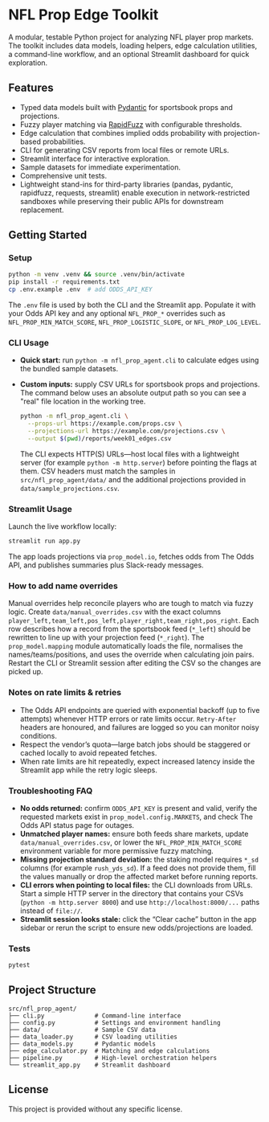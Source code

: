 # NFL Prop Edge Toolkit

A modular, testable Python project for analyzing NFL player prop markets. The toolkit includes data models, loading helpers, edge calculation utilities, a command-line workflow, and an optional Streamlit dashboard for quick exploration.

## Features

- Typed data models built with [Pydantic](https://docs.pydantic.dev/) for sportsbook props and projections.
- Fuzzy player matching via [RapidFuzz](https://github.com/maxbachmann/RapidFuzz) with configurable thresholds.
- Edge calculation that combines implied odds probability with projection-based probabilities.
- CLI for generating CSV reports from local files or remote URLs.
- Streamlit interface for interactive exploration.
- Sample datasets for immediate experimentation.
- Comprehensive unit tests.
- Lightweight stand-ins for third-party libraries (pandas, pydantic, rapidfuzz, requests, streamlit) enable execution in
  network-restricted sandboxes while preserving their public APIs for downstream replacement.

## Getting Started

### Setup

```bash
python -m venv .venv && source .venv/bin/activate
pip install -r requirements.txt
cp .env.example .env  # add ODDS_API_KEY
```

The `.env` file is used by both the CLI and the Streamlit app. Populate it with your Odds API key and any optional
`NFL_PROP_*` overrides such as `NFL_PROP_MIN_MATCH_SCORE`, `NFL_PROP_LOGISTIC_SLOPE`, or `NFL_PROP_LOG_LEVEL`.

### CLI Usage

- **Quick start:** run `python -m nfl_prop_agent.cli` to calculate edges using the bundled sample datasets.
- **Custom inputs:** supply CSV URLs for sportsbook props and projections. The command below uses an absolute output path
  so you can see a "real" file location in the working tree.

  ```bash
  python -m nfl_prop_agent.cli \
    --props-url https://example.com/props.csv \
    --projections-url https://example.com/projections.csv \
    --output $(pwd)/reports/week01_edges.csv
  ```

  The CLI expects HTTP(S) URLs—host local files with a lightweight server (for example `python -m http.server`) before
  pointing the flags at them. CSV headers must match the samples in `src/nfl_prop_agent/data/` and the additional
  projections provided in `data/sample_projections.csv`.

### Streamlit Usage

Launch the live workflow locally:

```bash
streamlit run app.py
```

The app loads projections via `prop_model.io`, fetches odds from The Odds API, and publishes summaries plus Slack-ready
messages.

### How to add name overrides

Manual overrides help reconcile players who are tough to match via fuzzy logic. Create `data/manual_overrides.csv` with
the exact columns `player_left,team_left,pos_left,player_right,team_right,pos_right`. Each row describes how a record
from the sportsbook feed (`*_left`) should be rewritten to line up with your projection feed (`*_right`). The
`prop_model.mapping` module automatically loads the file, normalises the names/teams/positions, and uses the override
when calculating join pairs. Restart the CLI or Streamlit session after editing the CSV so the changes are picked up.

### Notes on rate limits & retries

- The Odds API endpoints are queried with exponential backoff (up to five attempts) whenever HTTP errors or rate limits
  occur. `Retry-After` headers are honoured, and failures are logged so you can monitor noisy conditions.
- Respect the vendor’s quota—large batch jobs should be staggered or cached locally to avoid repeated fetches.
- When rate limits are hit repeatedly, expect increased latency inside the Streamlit app while the retry logic sleeps.

### Troubleshooting FAQ

- **No odds returned:** confirm `ODDS_API_KEY` is present and valid, verify the requested markets exist in
  `prop_model.config.MARKETS`, and check The Odds API status page for outages.
- **Unmatched player names:** ensure both feeds share markets, update `data/manual_overrides.csv`, or lower the
  `NFL_PROP_MIN_MATCH_SCORE` environment variable for more permissive fuzzy matching.
- **Missing projection standard deviation:** the staking model requires `*_sd` columns (for example `rush_yds_sd`). If a
  feed does not provide them, fill the values manually or drop the affected market before running reports.
- **CLI errors when pointing to local files:** the CLI downloads from URLs. Start a simple HTTP server in the directory
  that contains your CSVs (`python -m http.server 8000`) and use `http://localhost:8000/...` paths instead of `file://`.
- **Streamlit session looks stale:** click the “Clear cache” button in the app sidebar or rerun the script to ensure new
  odds/projections are loaded.

### Tests

```bash
pytest
```

## Project Structure

```
src/nfl_prop_agent/
├── cli.py              # Command-line interface
├── config.py           # Settings and environment handling
├── data/               # Sample CSV data
├── data_loader.py      # CSV loading utilities
├── data_models.py      # Pydantic models
├── edge_calculator.py  # Matching and edge calculations
├── pipeline.py         # High-level orchestration helpers
└── streamlit_app.py    # Streamlit dashboard
```

## License

This project is provided without any specific license.
